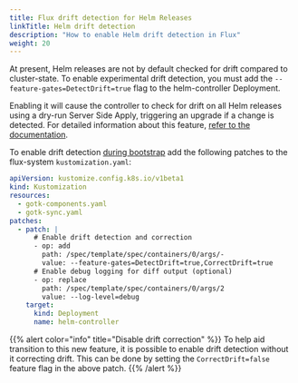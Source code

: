 ```yaml
---
title: Flux drift detection for Helm Releases
linkTitle: Helm drift detection
description: "How to enable Helm drift detection in Flux"
weight: 20
---
```


At present, Helm releases are not by default checked for drift compared to
cluster-state. To enable experimental drift detection, you must add the
`--feature-gates=DetectDrift=true` flag to the helm-controller Deployment.

Enabling it will cause the controller to check for drift on all Helm releases
using a dry-run Server Side Apply, triggering an upgrade if a change is detected.
For detailed information about this feature, [refer to the
documentation](/flux/components/helm/helmreleases/#drift-detection).

To enable drift detection [during bootstrap](boostrap-customization.md) add the following patches to the flux-system `kustomization.yaml`:

```yaml
apiVersion: kustomize.config.k8s.io/v1beta1
kind: Kustomization
resources:
  - gotk-components.yaml
  - gotk-sync.yaml
patches:
  - patch: |
      # Enable drift detection and correction
      - op: add
        path: /spec/template/spec/containers/0/args/-
        value: --feature-gates=DetectDrift=true,CorrectDrift=true
      # Enable debug logging for diff output (optional)
      - op: replace
        path: /spec/template/spec/containers/0/args/2
        value: --log-level=debug
    target:
      kind: Deployment
      name: helm-controller
```

{{% alert color="info" title="Disable drift correction" %}}
To help aid transition to this new feature, it is possible to enable drift detection without it correcting drift.
This can be done by setting the `CorrectDrift=false` feature flag in the above patch.
{{% /alert %}}
